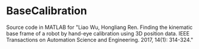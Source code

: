 # BaseCalibration
Source code in MATLAB for "Liao Wu, Hongliang Ren. Finding the kinematic base frame of a robot by hand-eye calibration using 3D position data. IEEE Transactions on Automation Science and Engineering. 2017, 14(1): 314-324."
